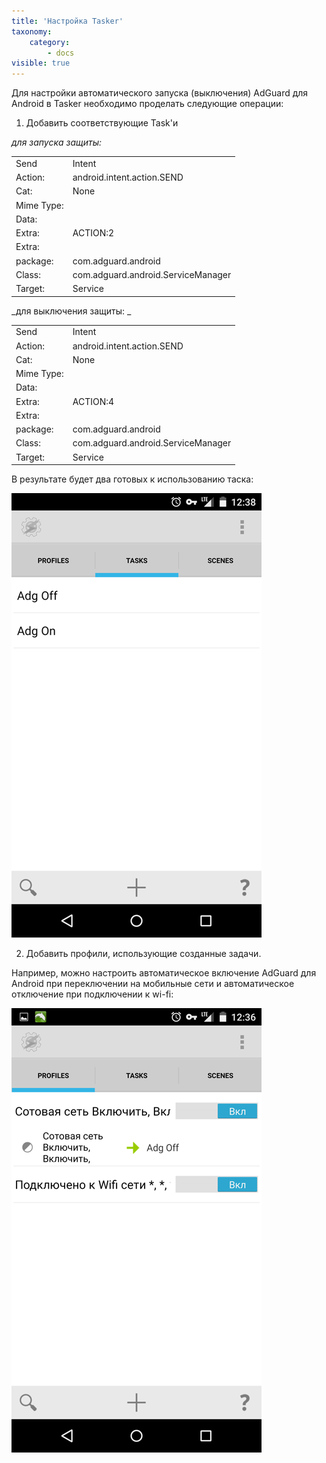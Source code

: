 ```yaml
---
title: 'Настройка Tasker'
taxonomy:
    category:
        - docs
visible: true
---
```


Для настройки автоматического запуска (выключения) AdGuard для Android в Tasker необходимо проделать следующие операции:

1. Добавить соответствующие Task'и

_для запуска защиты:_

<table>
<tbody>
<tr>
<td>Send</td>
<td>Intent</td>
</tr>
<tr>
<td>Action:</td>
<td>android.intent.action.SEND</td>
</tr>
<tr>
<td>Cat:</td>
<td>None</td>
</tr>
<tr>
<td>Mime Type:</td>
<td>&nbsp;</td>
</tr>
<tr>
<td>Data:</td>
<td>&nbsp;</td>
</tr>
<tr>
<td>Extra:</td>
<td>ACTION:2</td>
</tr>
<tr>
<td>Extra:</td>
<td>&nbsp;</td>
</tr>
<tr>
<td>package:</td>
<td>com.adguard.android</td>
</tr>
<tr>
<td>Class:</td>
<td>com.adguard.android.ServiceManager</td>
</tr>
<tr>
<td>Target:</td>
<td>Service</td>
</tr>
</tbody>
</table>


_для выключения защиты: _

<table>
<tbody>
<tr>
<td>Send</td>
<td>Intent</td>
</tr>
<tr>
<td>Action:</td>
<td>android.intent.action.SEND</td>
</tr>
<tr>
<td>Cat:</td>
<td>None</td>
</tr>
<tr>
<td>Mime Type:</td>
<td>&nbsp;</td>
</tr>
<tr>
<td>Data:</td>
<td>&nbsp;</td>
</tr>
<tr>
<td>Extra:</td>
<td>ACTION:4</td>
</tr>
<tr>
<td>Extra:</td>
<td>&nbsp;</td>
</tr>
<tr>
<td>package:</td>
<td>com.adguard.android</td>
</tr>
<tr>
<td>Class:</td>
<td>com.adguard.android.ServiceManager</td>
</tr>
<tr>
<td>Target:</td>
<td>Service</td>
</tr>
</tbody>
</table>


В результате будет два готовых к использованию таска:

![](tasks.png)

2. Добавить профили, использующие созданные задачи.

Например, можно настроить автоматическое включение AdGuard для Android при переключении на мобильные сети и автоматическое отключение при подключении к wi-fi:

![](profiles.png)